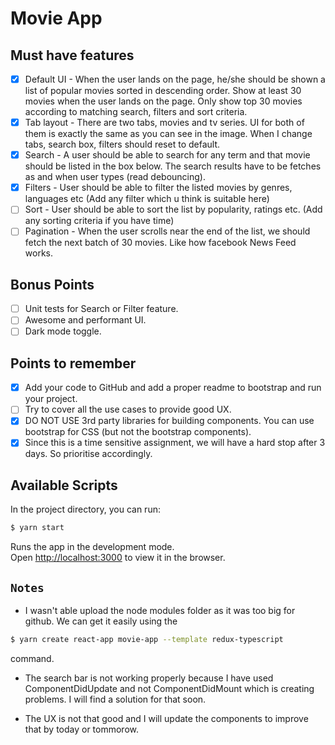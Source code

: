 # Movie App 

## Must have features

- [x] Default UI - When the user lands on the page, he/she should be shown a list of popular movies sorted in descending order. Show at least 30 movies when the user lands on the page. Only show top 30 movies according to matching search, filters and sort criteria.
- [x] Tab layout - There are two tabs, movies and tv series. UI for both of them is exactly the same as you can see in the image. When I change tabs, search box, filters should reset to default.
- [x] Search - A user should be able to search for any term and that movie should be listed in the box below. The search results have to be fetches as and when user types (read debouncing).
- [x] Filters - User should be able to filter the listed movies by genres, languages etc (Add any filter which u think is suitable here)
- [ ] Sort - User should be able to sort the list by popularity, ratings etc. (Add any sorting criteria if you have time)
- [ ] Pagination - When the user scrolls near the end of the list, we should fetch the next batch of 30 movies. Like how facebook News Feed works.

## Bonus Points

- [ ] Unit tests for Search or Filter feature.
- [ ] Awesome and performant UI.
- [ ] Dark mode toggle.

## Points to remember

- [x] Add your code to GitHub and add a proper readme to bootstrap and run your project.
- [ ] Try to cover all the use cases to provide good UX.
- [x] DO NOT USE 3rd party libraries for building components. You can use bootstrap for CSS (but not the bootstrap components).
- [x] Since this is a time sensitive assignment, we will have a hard stop after 3 days. So prioritise accordingly.

## Available Scripts

In the project directory, you can run:
```sh
$ yarn start
```
Runs the app in the development mode.<br />
Open [http://localhost:3000](http://localhost:3000) to view it in the browser.

## `Notes`

* I wasn't able upload the node modules folder as it was too big for github. We can get it easily using the
```sh
$ yarn create react-app movie-app --template redux-typescript
``` 
command.

* The search bar is not working properly because I have used ComponentDidUpdate and not ComponentDidMount which is creating problems. I will find a solution for that soon.

* The UX is not that good and I will update the components to improve that by today or tommorow.



